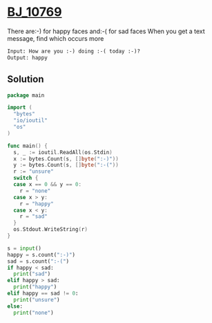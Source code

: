 # [BJ_10769](https://acmicpc.net/problem/10769)

There are:-) for happy faces and:-( for sad faces
When you get a text message, find which occurs more

```txt
Input: How are you :-) doing :-( today :-)?
Output: happy
```

## Solution

```go
package main

import (
  "bytes"
  "io/ioutil"
  "os"
)

func main() {
  s, _ := ioutil.ReadAll(os.Stdin)
  x := bytes.Count(s, []byte(":-)"))
  y := bytes.Count(s, []byte(":-("))
  r := "unsure"
  switch {
  case x == 0 && y == 0:
    r = "none"
  case x > y:
    r = "happy"
  case x < y:
    r = "sad"
  }
  os.Stdout.WriteString(r)
}
```

```py
s = input()
happy = s.count(":-)")
sad = s.count(":-(")
if happy < sad:
  print("sad")
elif happy > sad:
  print("happy")
elif happy == sad != 0:
  print("unsure")
else:
  print("none")
```
